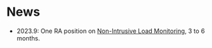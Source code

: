 # News

- 2023.9: One RA position on [Non-Intrusive Load Monitoring](http://nilmworkshop.org/), 3 to 6 months.
